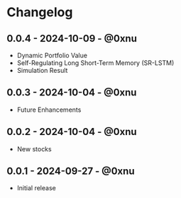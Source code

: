 # Changelog

## 0.0.4 - 2024-10-09 - @0xnu

* Dynamic Portfolio Value
* Self-Regulating Long Short-Term Memory (SR-LSTM)
* Simulation Result

## 0.0.3 - 2024-10-04 - @0xnu

* Future Enhancements

## 0.0.2 - 2024-10-04 - @0xnu

* New stocks

## 0.0.1 - 2024-09-27 - @0xnu

* Initial release
